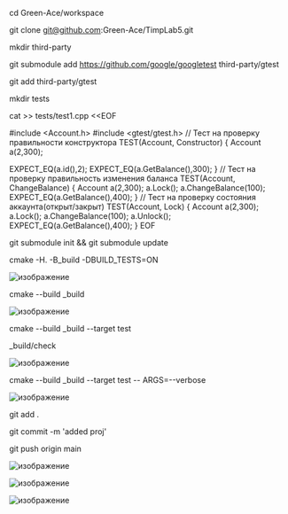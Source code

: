 cd Green-Ace/workspace

git clone git@github.com:Green-Ace/TimpLab5.git

mkdir third-party

git submodule add https://github.com/google/googletest third-party/gtest

git add third-party/gtest

mkdir tests

cat >> tests/test1.cpp <<EOF

#include <Account.h>
#include <gtest/gtest.h>
// Тест на проверку правильности конструктора
TEST(Account, Constructor)
{
Account a(2,300);

EXPECT_EQ(a.id(),2);
EXPECT_EQ(a.GetBalance(),300);
}
// Тест на проверку правильность изменения баланса
TEST(Account, ChangeBalance)
{
  Account a(2,300);
  a.Lock();
  a.ChangeBalance(100);
  EXPECT_EQ(a.GetBalance(),400);
}
// Тест на проверку состояния аккаунта(открыт/закрыт)
TEST(Account, Lock)
{
  Account a(2,300);
  a.Lock();
  a.ChangeBalance(100);
  a.Unlock();
  EXPECT_EQ(a.GetBalance(),400);
}
EOF

git submodule init && git submodule update

cmake -H. -B_build -DBUILD_TESTS=ON


![изображение](https://user-images.githubusercontent.com/112771063/227204923-b2d67148-08fa-467c-8674-7bb2a33da181.png)



cmake --build _build 



![изображение](https://user-images.githubusercontent.com/112771063/227209504-f02ab0ee-1b7f-462b-aae9-8cb1cf1f0189.png)


cmake --build _build --target test

_build/check







![изображение](https://user-images.githubusercontent.com/112771063/227214077-da91adca-cebf-422e-8dc2-e0feed38a151.png)






cmake --build _build --target test -- ARGS=--verbose





![изображение](https://user-images.githubusercontent.com/112771063/227224905-06983efb-8413-4a39-900a-1dd1d44c056a.png)




git add .

git commit -m 'added proj'

git push origin main 





![изображение](https://user-images.githubusercontent.com/112771063/227225142-4ed5e520-3cee-44c7-a096-7f1aa5a162cd.png)









![изображение](https://user-images.githubusercontent.com/112771063/227225245-4d54ed3c-6ca1-4383-a49b-0677ce6a1cb0.png)






![изображение](https://user-images.githubusercontent.com/112771063/227225437-b4d15afd-2f6d-47bd-8fcc-e9595d1107d7.png)



